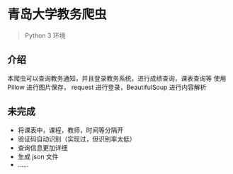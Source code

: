 # 青岛大学教务爬虫
> Python 3 环境

## 介绍
本爬虫可以查询教务通知，并且登录教务系统，进行成绩查询，课表查询等
使用 Pillow 进行图片保存， request 进行登录，BeautifulSoup 进行内容解析

## 未完成
- 将课表中，课程，教师，时间等分隔开
- 验证码自动识别（实现过，但识别率太低）
- 查询信息更加详细
- 生成 json 文件
- ......
